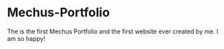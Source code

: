 # Mechus-Portfolio
The is the first Mechus Portfolio and the first website ever created by me. I am so happy!
